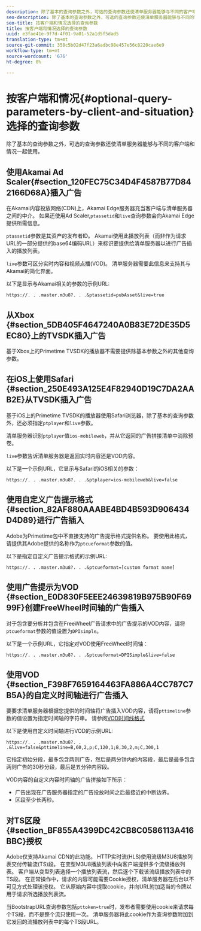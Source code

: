 ```yaml
---
description: 除了基本的查询参数之外，可选的查询参数还使清单服务器能够与不同的客户端和情况一起使用。
seo-description: 除了基本的查询参数之外，可选的查询参数还使清单服务器能够与不同的客户端和情况一起使用。
seo-title: 按客户端和情况选择的查询参数
title: 按客户端和情况选择的查询参数
uuid: e3fae41e-9f7d-4f01-9a01-52a1d5f5dad5
translation-type: tm+mt
source-git-commit: 358c5b02d47f23a6adbc98e457e56c8220cae6e9
workflow-type: tm+mt
source-wordcount: '676'
ht-degree: 0%

---
```



# 按客户端和情况{#optional-query-parameters-by-client-and-situation}选择的查询参数

除了基本的查询参数之外，可选的查询参数还使清单服务器能够与不同的客户端和情况一起使用。

## 使用Akamai Ad Scaler{#section_120FEC75C34D4F4587B77D842166D68A}插入广告

在Akamai内容投放网络(CDN)上，Akamai Edge服务器充当客户端与清单服务器之间的中介。 如果还使用Ad Scaler,`ptassetid`和`live`查询参数会向Akamai Edge提供所需信息。

`ptassetid`参数是其资产的发布者ID。 Akamai使用此播放列表（而非作为请求URL的一部分提供的base64编码URL）来标识要提供给清单服务器以进行广告插入的播放列表。

`live`参数可区分实时内容和视频点播(VOD)。 清单服务器需要此信息来支持其与Akamai的简化界面。

以下是显示与Akamai相关的参数的示例URL:

```
https://. . .master.m3u8?. . .&ptassetid=pubAsset&live=true
```

## 从Xbox {#section_5DB405F4647240A0B83E72DE35D5EC80}上的TVSDK插入广告

基于Xbox上的Primetime TVSDK的播放器不需要提供除基本参数之外的其他查询参数。

## 在iOS上使用Safari {#section_250E493A125E4F82940D19C7DA2AAB2E}从TVSDK插入广告

基于iOS上的Primetime TVSDK的播放器使用Safari浏览器，除了基本的查询参数外，还必须指定`ptplayer`和`live`参数。

清单服务器识别`ptplayer`值`ios-mobileweb`，并从它返回的广告拼接清单中消除预卷。

`live`参数告诉清单服务器是返回实时内容还是VOD内容。

以下是一个示例URL，它显示与Safari的iOS相关的参数：

```
https://. . .master.m3u8?. . .&ptplayer=ios-mobileweb&live=false
```

## 使用自定义广告提示格式{#section_82AF880AAABE4BD4B593D906434D4D89}进行广告插入

Adobe为Primetime包中不直接支持的广告提示格式提供名称。 要使用此格式，请提供其Adobe提供的名称作为`ptcueformat`参数的值。

以下是指定自定义广告提示格式的示例URL:

```
https://. . .master.m3u8?. . .&ptcueformat=[custom format name]
```

## 使用广告提示为VOD {#section_E0D830F5EEE24639819B975B90F6999F}创建FreeWheel时间轴的广告插入

对于包含要分析并包含在FreeWheel广告请求中的广告提示的VOD内容，请将`ptcueformat`参数的值设置为`DPIsimple`。

以下是一个示例URL，它指定对VOD使用FreeWheel时间轴：

```
https://. . .master.m3u8?. . .&ptcueformat=DPISimple&live=false
```

## 使用VOD {#section_F398F7659164463FA886A4CC787C7B5A}的自定义时间轴进行广告插入

要要求清单服务器根据您提供的时间轴将广告插入VOD内容，请将`pttimeline`参数的值设置为指定时间轴的字符串。 请参阅[VOD时间线格式](../../msapi-topics/ms-changes-vod-timeline/ms-api-timeline-format.md)

以下是使用自定义时间轴进行VOD的示例URL:

```
https://. . .master.m3u8?. . .&live=false&pttimeline=B,60,2,p;C,120,1;B,30,2,m;C,300,1
```

它指定初始分段，最多包含两则广告，然后是两分钟内的内容段，最后是最多包含两则广告的30秒分段，最后是五分钟内容段。

VOD内容的自定义内容时间轴的广告拼接如下所示：

* 广告出现在广告服务器指定的广告投放时间之后最接近的中断边界。
* 区段至少长两秒。

## 对TS区段{#section_BF855A4399DC42CB8C0586113A416BBC}授权

Adobe仅支持Akamai CDN的此功能。 HTTP实时流(HLS)使用流级M3U8播放列表交付传输流(TS)段。 在变型M3U8播放列表中向客户端提供多个流级播放列表。 客户端从变型列表选择一个播放列表流，然后逐个下载该流级播放列表中的TS段。 在正常操作中，请求的内容可能需要Cookie授权，清单服务器在后台以不可见方式处理该授权。 它从原始内容中提取cookie，并向URL附加适当的令牌以用于请求所选播放列表流。

当BootstrapURL查询参数包括`pttoken=true`时，发布者需要使用cookie来请求每个TS段，而不是整个流只使用一次。 清单服务器将此cookie作为查询参数附加到它发回的流播放列表中的每个TS段URL。

